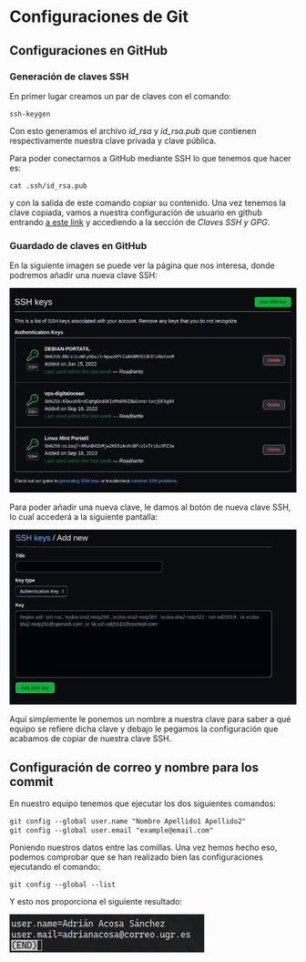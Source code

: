 # Configuraciones de Git

## Configuraciones en GitHub

### Generación de claves SSH

En primer lugar creamos un par de claves con el comando:

```
ssh-keygen
```
Con esto generamos el archivo *id_rsa* y *id_rsa.pub* que contienen respectivamente nuestra clave privada y clave pública.

Para poder conectarnos a GitHub mediante SSH lo que tenemos que hacer es:

``` 
cat .ssh/id_rsa.pub
```
y con la salida de este comando copiar su contenido. Una vez tenemos la clave copiada, vamos a nuestra configuración de usuario en github entrando [a este link](https://github.com/settings/profile) y accediendo a la sección de *Claves SSH y GPG*.

### Guardado de claves en GitHub

En la siguiente imagen se puede ver la página que nos interesa, donde podremos añadir una nueva clave SSH:

![Claves SSH](images/ssh-keys.png)

Para poder añadir una nueva clave, le damos al botón de nueva clave SSH, lo cual accederá a la siguiente pantalla:

![Añadir clave SHH](images/aniadir-key.png)

Aquí simplemente le ponemos un nombre a nuestra clave para saber a qué equipo se refiere dicha clave y debajo le pegamos la configuración que acabamos de copiar de nuestra clave SSH.


## Configuración de correo y nombre para los commit
En nuestro equipo tenemos que ejecutar los dos siguientes comandos:

```
git config --global user.name "Nombre Apellido1 Apellido2"
git config --global user.email "example@email.com"
```

Poniendo nuestros datos entre las comillas. Una vez hemos hecho eso, podemos comprobar que se han realizado bien las configuraciones ejecutando el comando:

```
git config --global --list
```

Y esto nos proporciona el siguiente resultado:

![Configuración global de git en el equipo](images/git-config.png)